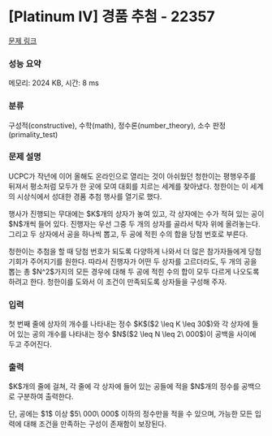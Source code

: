 # [Platinum IV] 경품 추첨 - 22357 

[문제 링크](https://www.acmicpc.net/problem/22357) 

### 성능 요약

메모리: 2024 KB, 시간: 8 ms

### 분류

구성적(constructive), 수학(math), 정수론(number_theory), 소수 판정(primality_test)

### 문제 설명

<p>UCPC가 작년에 이어 올해도 온라인으로 열리는 것이 아쉬웠던 청한이는 평행우주를 뒤져서 평소처럼 모두가 한 곳에 모여 대회를 치르는 세계를 찾아냈다. 청한이는 이 세계의 시상식에서 성대한 경품 추첨 행사를 열기로 했다.</p>

<p>행사가 진행되는 무대에는 $K$개의 상자가 놓여 있고, 각 상자에는 수가 적혀 있는 공이 $N$개씩 들어 있다. 진행자는 우선 그중 두 개의 상자를 골라서 탁자 위에 올려놓는다. 그리고 두 상자에서 공을 하나씩 뽑고, 두 공에 적힌 수의 합을 당첨 번호로 부른다.</p>

<p>청한이는 추첨을 할 때 당첨 번호가 되도록 다양하게 나와서 더 많은 참가자들에게 당첨 기회가 주어지기를 원한다. 따라서 진행자가 어떤 두 상자를 고르더라도, 두 개의 공을 뽑는 총 $N^2$가지의 모든 경우에 대해 두 공에 적힌 수의 합이 모두 다르게 나오도록 하려고 한다. 청한이를 도와서 이 조건이 만족되도록 상자들을 구성해 주자.</p>

### 입력 

 <p>첫 번째 줄에 상자의 개수를 나타내는 정수 $K$($2 \leq K \leq 30$)와 각 상자에 들어 있는 공의 개수를 나타내는 정수 $N$($2 \leq N \leq 2\ 000$)이 공백을 사이에 두고 주어진다.</p>

### 출력 

 <p>$K$개의 줄에 걸쳐, 각 줄에 각 상자에 들어 있는 공들에 적을 $N$개의 정수를 공백으로 구분하여 출력한다.</p>

<p>단, 공에는 $1$ 이상 $5\ 000\ 000$ 이하의 정수만을 적을 수 있으며, 가능한 모든 입력에 대해 조건을 만족하는 구성이 존재함이 보장된다.</p>

